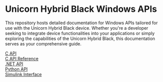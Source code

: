 # Unicorn Hybrid Black Windows APIs

This repository hosts detailed documentation for Windows APIs tailored for use with the Unicorn Hybrid Black device. Whether you're a developer seeking to integrate device functionalities into your applications or simply exploring the capabilities of the Unicorn Hybrid Black, this documentation serves as your comprehensive guide.

[C API](c-api/unicorn-c-api.md)<br/>
[C API Reference](c-api/unicorn-c-api-reference.md)<br/>
[.NET API](dotnet-api/unicorn-dotnet-api.md)<br/>
[Python API](python-api/unicorn-python-api.md)<br/>
[Simulink Interface](simulink-interface/unicorn-simulink-interface.md)<br/>